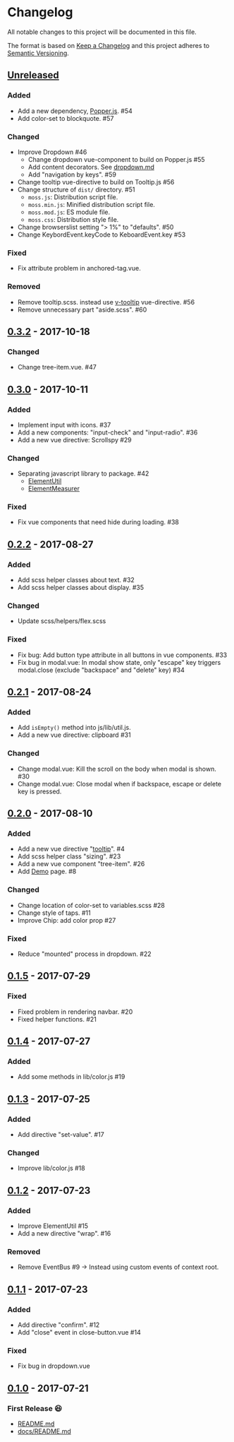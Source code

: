 # Changelog

All notable changes to this project will be documented in this file.

The format is based on [Keep a Changelog](http://keepachangelog.com/en/1.0.0/)
and this project adheres to [Semantic Versioning](http://semver.org/spec/v2.0.0.html).

## [Unreleased][]

### Added
- Add a new dependency, [Popper.js](https://github.com/FezVrasta/popper.js). #54
- Add color-set to blockquote. #57

### Changed
- Improve Dropdown #46
  - Change dropdown vue-component to build on Popper.js #55
  - Add content decorators. See [dropdown.md](https://github.com/archco/moss-ui/blob/master/docs/js/dropdown.md#content-decorators)
  - Add "navigation by keys". #59
- Change tooltip vue-directive to build on Tooltip.js #56
- Change structure of `dist/` directory. #51
  - `moss.js`: Distribution script file.
  - `moss.min.js`: Minified distribution script file.
  - `moss.mod.js`: ES module file.
  - `moss.css`: Distribution style file.
- Change browserslist setting "> 1%" to "defaults". #50
- Change KeybordEvent.keyCode to KeboardEvent.key #53

### Fixed
- Fix attribute problem in anchored-tag.vue.

### Removed
- Remove tooltip.scss. instead use [v-tooltip](https://github.com/archco/moss-ui/blob/master/docs/js/directives.md#tooltip) vue-directive. #56
- Remove unnecessary part "aside.scss". #60

## [0.3.2][] - 2017-10-18

### Changed

- Change tree-item.vue. #47

## [0.3.0][] - 2017-10-11

### Added

- Implement input with icons. #37
- Add a new components: "input-check" and "input-radio". #36
- Add a new vue directive: Scrollspy #29

### Changed

- Separating javascript library to package. #42
  - [ElementUtil](https://github.com/archco/element-util)
  - [ElementMeasurer](https://github.com/archco/element-measurer)

### Fixed

- Fix vue components that need hide during loading. #38

## [0.2.2][] - 2017-08-27

### Added

- Add scss helper classes about text. #32
- Add scss helper classes about display. #35

### Changed

- Update scss/helpers/flex.scss

### Fixed

- Fix bug: Add button type attribute in all buttons in vue components. #33
- Fix bug in modal.vue: In modal show state, only "escape" key triggers modal.close (exclude "backspace" and "delete" key) #34

## [0.2.1][] - 2017-08-24

### Added

- Add `isEmpty()` method into js/lib/util.js.
- Add a new vue directive: clipboard #31

### Changed

- Change modal.vue: Kill the scroll on the body when modal is shown. #30
- Change modal.vue: Close modal when if backspace, escape or delete key is pressed.

## [0.2.0][] - 2017-08-10

### Added

- Add a new vue directive "[tooltip](https://github.com/archco/moss-ui/blob/master/docs/directives.md#tooltip)". #4
- Add scss helper class "sizing". #23
- Add a new vue component "tree-item". #26
- Add [Demo](https://archco.github.io/moss-ui/) page. #8

### Changed

- Change location of color-set to variables.scss #28
- Change style of taps. #11
- Improve Chip: add color prop #27

### Fixed

- Reduce "mounted" process in dropdown. #22

## [0.1.5][] - 2017-07-29

### Fixed

- Fixed problem in rendering navbar. #20
- Fixed helper functions. #21

## [0.1.4][] - 2017-07-27

### Added

- Add some methods in lib/color.js #19

## [0.1.3][] - 2017-07-25

### Added

- Add directive "set-value". #17

### Changed

- Improve lib/color.js #18

## [0.1.2][] - 2017-07-23

### Added

- Improve ElementUtil #15
- Add a new directive "wrap". #16

### Removed

- Remove EventBus #9 -> Instead using custom events of context root.

## [0.1.1][] - 2017-07-23

### Added

- Add directive "confirm". #12
- Add "close" event in close-button.vue #14

### Fixed

- Fix bug in dropdown.vue

## [0.1.0][] - 2017-07-21

### First Release 😆

- [README.md](README.md)
- [docs/README.md](docs/README.md)

[Unreleased]: https://github.com/archco/moss-ui/compare/v0.3.2...HEAD
[0.3.2]: https://github.com/archco/moss-ui/compare/v0.3.0...v0.3.2
[0.3.0]: https://github.com/archco/moss-ui/compare/v0.2.2...v0.3.0
[0.2.2]: https://github.com/archco/moss-ui/compare/v0.2.1...v0.2.2
[0.2.1]: https://github.com/archco/moss-ui/compare/v0.2.0...v0.2.1
[0.2.0]: https://github.com/archco/moss-ui/compare/v0.1.5...v0.2.0
[0.1.5]: https://github.com/archco/moss-ui/compare/v0.1.4...v0.1.5
[0.1.4]: https://github.com/archco/moss-ui/compare/v0.1.3...v0.1.4
[0.1.3]: https://github.com/archco/moss-ui/compare/v0.1.2...v0.1.3
[0.1.2]: https://github.com/archco/moss-ui/compare/v0.1.1...v0.1.2
[0.1.1]: https://github.com/archco/moss-ui/compare/v0.1.0...v0.1.1
[0.1.0]: https://github.com/archco/moss-ui/compare/fec6b36...v0.1.0
